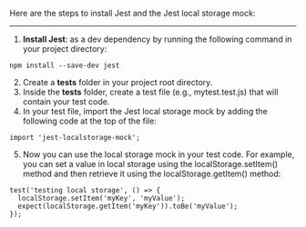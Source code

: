 Here are the steps to install Jest and the Jest local storage mock:

---

1. **Install Jest**: as a dev dependency by running the following command in your project directory:
```
npm install --save-dev jest
```

2. Create a __tests__ folder in your project root directory.
3. Inside the __tests__ folder, create a test file (e.g., mytest.test.js) that will contain your test code.
4. In your test file, import the Jest local storage mock by adding the following code at the top of the file:
```
import 'jest-localstorage-mock';
```
5. Now you can use the local storage mock in your test code. For example, you can set a value in local storage using the localStorage.setItem() method and then retrieve it using the localStorage.getItem() method:
```
test('testing local storage', () => {
  localStorage.setItem('myKey', 'myValue');
  expect(localStorage.getItem('myKey')).toBe('myValue');
});
```
